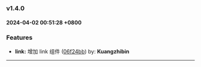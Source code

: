 ### v1.4.0
#### 2024-04-02 00:51:28 +0800

### Features

* **link:** 增加 link 组件  ([06f24bb](https://github.com/bin-K/ued-plus/commit/06f24bb)) by: **Kuangzhibin**

---
